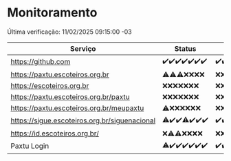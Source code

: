 # Monitoramento

Última verificação: 11/02/2025 09:15:00 -03

|Serviço|Status|Últimas 24h|
|---|---|---|
|https://github.com|<span title="2025-02-04: OK=23">✔️</span><span title="2025-02-05: OK=23">✔️</span><span title="2025-02-06: OK=23">✔️</span><span title="2025-02-07: OK=23">✔️</span><span title="2025-02-08: OK=23">✔️</span><span title="2025-02-09: OK=23">✔️</span><span title="2025-02-10: OK=11">✔️</span>|<span title="10/02/2025 09:15:00 -03 : 200">✔️</span><span title="10/02/2025 10:16:00 -03 : 200">✔️</span><span title="10/02/2025 11:08:00 -03 : 200">✔️</span><span title="10/02/2025 12:08:00 -03 : 200">✔️</span><span title="10/02/2025 13:10:00 -03 : 200">✔️</span><span title="10/02/2025 14:07:00 -03 : 200">✔️</span><span title="10/02/2025 15:11:00 -03 : 200">✔️</span><span title="10/02/2025 16:06:00 -03 : 200">✔️</span><span title="10/02/2025 17:08:00 -03 : 200">✔️</span><span title="10/02/2025 18:07:00 -03 : 200">✔️</span><span title="10/02/2025 19:07:00 -03 : 200">✔️</span><span title="10/02/2025 20:07:00 -03 : 200">✔️</span><span title="10/02/2025 21:40:00 -03 : 200">✔️</span><span title="10/02/2025 23:09:00 -03 : 200">✔️</span><span title="11/02/2025 00:13:00 -03 : 200">✔️</span><span title="11/02/2025 01:10:00 -03 : 200">✔️</span><span title="11/02/2025 02:08:00 -03 : 200">✔️</span><span title="11/02/2025 03:12:00 -03 : 200">✔️</span><span title="11/02/2025 04:08:00 -03 : 200">✔️</span><span title="11/02/2025 05:11:00 -03 : 200">✔️</span><span title="11/02/2025 06:09:00 -03 : 200">✔️</span><span title="11/02/2025 07:09:00 -03 : 200">✔️</span><span title="11/02/2025 08:07:00 -03 : 200">✔️</span><span title="11/02/2025 09:15:00 -03 : 200">✔️</span>|
|https://paxtu.escoteiros.org.br|<span title="2025-02-04: OK=3, Falhas=20">⚠️</span><span title="2025-02-05: OK=1, Falhas=22">⚠️</span><span title="2025-02-06: OK=2, Falhas=21">⚠️</span><span title="2025-02-07: Falhas=23">❌</span><span title="2025-02-08: Falhas=23">❌</span><span title="2025-02-09: Falhas=23">❌</span><span title="2025-02-10: Falhas=11">❌</span>|<span title="10/02/2025 09:15:00 -03 : 403">❌</span><span title="10/02/2025 10:16:00 -03 : 403">❌</span><span title="10/02/2025 11:08:00 -03 : 403">❌</span><span title="10/02/2025 12:08:00 -03 : 403">❌</span><span title="10/02/2025 13:10:00 -03 : 403">❌</span><span title="10/02/2025 14:07:00 -03 : 403">❌</span><span title="10/02/2025 15:11:00 -03 : 403">❌</span><span title="10/02/2025 16:06:00 -03 : 403">❌</span><span title="10/02/2025 17:08:00 -03 : 403">❌</span><span title="10/02/2025 18:07:00 -03 : 403">❌</span><span title="10/02/2025 19:07:00 -03 : 403">❌</span><span title="10/02/2025 20:07:00 -03 : 403">❌</span><span title="10/02/2025 21:40:00 -03 : 403">❌</span><span title="10/02/2025 23:09:00 -03 : 403">❌</span><span title="11/02/2025 00:13:00 -03 : 403">❌</span><span title="11/02/2025 01:10:00 -03 : 403">❌</span><span title="11/02/2025 02:08:00 -03 : 403">❌</span><span title="11/02/2025 03:12:00 -03 : 403">❌</span><span title="11/02/2025 04:08:00 -03 : 403">❌</span><span title="11/02/2025 05:11:00 -03 : 403">❌</span><span title="11/02/2025 06:09:00 -03 : 403">❌</span><span title="11/02/2025 07:09:00 -03 : 403">❌</span><span title="11/02/2025 08:07:00 -03 : 403">❌</span><span title="11/02/2025 09:15:00 -03 : 403">❌</span>|
|https://escoteiros.org.br|<span title="2025-02-04: Falhas=23">❌</span><span title="2025-02-05: Falhas=23">❌</span><span title="2025-02-06: Falhas=23">❌</span><span title="2025-02-07: Falhas=23">❌</span><span title="2025-02-08: Falhas=23">❌</span><span title="2025-02-09: Falhas=23">❌</span><span title="2025-02-10: Falhas=11">❌</span>|<span title="10/02/2025 09:15:00 -03 : 403">❌</span><span title="10/02/2025 10:16:00 -03 : 403">❌</span><span title="10/02/2025 11:08:00 -03 : 403">❌</span><span title="10/02/2025 12:08:00 -03 : 403">❌</span><span title="10/02/2025 13:10:00 -03 : 403">❌</span><span title="10/02/2025 14:07:00 -03 : 403">❌</span><span title="10/02/2025 15:11:00 -03 : 403">❌</span><span title="10/02/2025 16:06:00 -03 : 403">❌</span><span title="10/02/2025 17:08:00 -03 : 403">❌</span><span title="10/02/2025 18:07:00 -03 : 403">❌</span><span title="10/02/2025 19:07:00 -03 : 403">❌</span><span title="10/02/2025 20:07:00 -03 : 403">❌</span><span title="10/02/2025 21:40:00 -03 : 403">❌</span><span title="10/02/2025 23:09:00 -03 : 403">❌</span><span title="11/02/2025 00:13:00 -03 : 403">❌</span><span title="11/02/2025 01:10:00 -03 : 403">❌</span><span title="11/02/2025 02:08:00 -03 : 403">❌</span><span title="11/02/2025 03:12:00 -03 : 403">❌</span><span title="11/02/2025 04:08:00 -03 : 403">❌</span><span title="11/02/2025 05:11:00 -03 : 403">❌</span><span title="11/02/2025 06:09:00 -03 : 403">❌</span><span title="11/02/2025 07:09:00 -03 : 403">❌</span><span title="11/02/2025 08:07:00 -03 : 403">❌</span><span title="11/02/2025 09:15:00 -03 : 403">❌</span>|
|https://paxtu.escoteiros.org.br/paxtu|<span title="2025-02-04: Falhas=23">❌</span><span title="2025-02-05: Falhas=23">❌</span><span title="2025-02-06: Falhas=23">❌</span><span title="2025-02-07: Falhas=23">❌</span><span title="2025-02-08: Falhas=23">❌</span><span title="2025-02-09: Falhas=23">❌</span><span title="2025-02-10: Falhas=11">❌</span>|<span title="10/02/2025 09:15:00 -03 : 403">❌</span><span title="10/02/2025 10:16:00 -03 : 403">❌</span><span title="10/02/2025 11:08:00 -03 : 403">❌</span><span title="10/02/2025 12:08:00 -03 : 403">❌</span><span title="10/02/2025 13:10:00 -03 : 403">❌</span><span title="10/02/2025 14:07:00 -03 : 403">❌</span><span title="10/02/2025 15:11:00 -03 : 403">❌</span><span title="10/02/2025 16:06:00 -03 : 403">❌</span><span title="10/02/2025 17:08:00 -03 : 403">❌</span><span title="10/02/2025 18:07:00 -03 : 403">❌</span><span title="10/02/2025 19:07:00 -03 : 403">❌</span><span title="10/02/2025 20:07:00 -03 : 403">❌</span><span title="10/02/2025 21:40:00 -03 : 403">❌</span><span title="10/02/2025 23:09:00 -03 : 403">❌</span><span title="11/02/2025 00:13:00 -03 : 403">❌</span><span title="11/02/2025 01:10:00 -03 : 403">❌</span><span title="11/02/2025 02:08:00 -03 : 403">❌</span><span title="11/02/2025 03:12:00 -03 : 403">❌</span><span title="11/02/2025 04:08:00 -03 : 403">❌</span><span title="11/02/2025 05:11:00 -03 : 403">❌</span><span title="11/02/2025 06:09:00 -03 : 403">❌</span><span title="11/02/2025 07:09:00 -03 : 403">❌</span><span title="11/02/2025 08:07:00 -03 : 403">❌</span><span title="11/02/2025 09:15:00 -03 : 403">❌</span>|
|https://paxtu.escoteiros.org.br/meupaxtu|<span title="2025-02-04: OK=1, Falhas=22">⚠️</span><span title="2025-02-05: Falhas=23">❌</span><span title="2025-02-06: Falhas=23">❌</span><span title="2025-02-07: Falhas=23">❌</span><span title="2025-02-08: Falhas=23">❌</span><span title="2025-02-09: Falhas=23">❌</span><span title="2025-02-10: Falhas=11">❌</span>|<span title="10/02/2025 09:15:00 -03 : 403">❌</span><span title="10/02/2025 10:16:00 -03 : 403">❌</span><span title="10/02/2025 11:08:00 -03 : 403">❌</span><span title="10/02/2025 12:08:00 -03 : 403">❌</span><span title="10/02/2025 13:10:00 -03 : 403">❌</span><span title="10/02/2025 14:07:00 -03 : 403">❌</span><span title="10/02/2025 15:11:00 -03 : 403">❌</span><span title="10/02/2025 16:06:00 -03 : 403">❌</span><span title="10/02/2025 17:08:00 -03 : 403">❌</span><span title="10/02/2025 18:07:00 -03 : 403">❌</span><span title="10/02/2025 19:07:00 -03 : 403">❌</span><span title="10/02/2025 20:07:00 -03 : 403">❌</span><span title="10/02/2025 21:40:00 -03 : 403">❌</span><span title="10/02/2025 23:09:00 -03 : 403">❌</span><span title="11/02/2025 00:13:00 -03 : 403">❌</span><span title="11/02/2025 01:10:00 -03 : 403">❌</span><span title="11/02/2025 02:08:00 -03 : 403">❌</span><span title="11/02/2025 03:12:00 -03 : 403">❌</span><span title="11/02/2025 04:08:00 -03 : 403">❌</span><span title="11/02/2025 05:11:00 -03 : 403">❌</span><span title="11/02/2025 06:09:00 -03 : 403">❌</span><span title="11/02/2025 07:09:00 -03 : 403">❌</span><span title="11/02/2025 08:07:00 -03 : 403">❌</span><span title="11/02/2025 09:15:00 -03 : 403">❌</span>|
|https://sigue.escoteiros.org.br/siguenacional|<span title="2025-02-04: OK=21, Falhas=2">⚠️</span><span title="2025-02-05: OK=23">✔️</span><span title="2025-02-06: OK=23">✔️</span><span title="2025-02-07: OK=22, Falhas=1">⚠️</span><span title="2025-02-08: OK=23">✔️</span><span title="2025-02-09: OK=23">✔️</span><span title="2025-02-10: OK=11">✔️</span>|<span title="10/02/2025 09:15:00 -03 : 200">✔️</span><span title="10/02/2025 10:16:00 -03 : 200">✔️</span><span title="10/02/2025 11:08:00 -03 : 200">✔️</span><span title="10/02/2025 12:08:00 -03 : 200">✔️</span><span title="10/02/2025 13:10:00 -03 : 200">✔️</span><span title="10/02/2025 14:07:00 -03 : 200">✔️</span><span title="10/02/2025 15:11:00 -03 : 200">✔️</span><span title="10/02/2025 16:06:00 -03 : 200">✔️</span><span title="10/02/2025 17:08:00 -03 : 200">✔️</span><span title="10/02/2025 18:07:00 -03 : 200">✔️</span><span title="10/02/2025 19:07:00 -03 : 200">✔️</span><span title="10/02/2025 20:07:00 -03 : 200">✔️</span><span title="10/02/2025 21:40:00 -03 : 200">✔️</span><span title="10/02/2025 23:09:00 -03 : 200">✔️</span><span title="11/02/2025 00:13:00 -03 : 200">✔️</span><span title="11/02/2025 01:10:00 -03 : 200">✔️</span><span title="11/02/2025 02:08:00 -03 : 200">✔️</span><span title="11/02/2025 03:12:00 -03 : 200">✔️</span><span title="11/02/2025 04:08:00 -03 : 200">✔️</span><span title="11/02/2025 05:11:00 -03 : 200">✔️</span><span title="11/02/2025 06:09:00 -03 : 200">✔️</span><span title="11/02/2025 07:09:00 -03 : 200">✔️</span><span title="11/02/2025 08:07:00 -03 : 200">✔️</span><span title="11/02/2025 09:15:00 -03 : 200">✔️</span>|
|https://id.escoteiros.org.br/|<span title="2025-02-04: Falhas=23">❌</span><span title="2025-02-05: OK=3, Falhas=20">⚠️</span><span title="2025-02-06: OK=4, Falhas=19">⚠️</span><span title="2025-02-07: Falhas=23">❌</span><span title="2025-02-08: Falhas=23">❌</span><span title="2025-02-09: Falhas=23">❌</span><span title="2025-02-10: Falhas=11">❌</span>|<span title="10/02/2025 09:15:00 -03 : 403">❌</span><span title="10/02/2025 10:16:00 -03 : 403">❌</span><span title="10/02/2025 11:08:00 -03 : 403">❌</span><span title="10/02/2025 12:08:00 -03 : 403">❌</span><span title="10/02/2025 13:10:00 -03 : 403">❌</span><span title="10/02/2025 14:07:00 -03 : 403">❌</span><span title="10/02/2025 15:11:00 -03 : 403">❌</span><span title="10/02/2025 16:06:00 -03 : 403">❌</span><span title="10/02/2025 17:08:00 -03 : 403">❌</span><span title="10/02/2025 18:08:00 -03 : 403">❌</span><span title="10/02/2025 19:07:00 -03 : 403">❌</span><span title="10/02/2025 20:07:00 -03 : 403">❌</span><span title="10/02/2025 21:40:00 -03 : 403">❌</span><span title="10/02/2025 23:09:00 -03 : 403">❌</span><span title="11/02/2025 00:13:00 -03 : 403">❌</span><span title="11/02/2025 01:10:00 -03 : 403">❌</span><span title="11/02/2025 02:08:00 -03 : 403">❌</span><span title="11/02/2025 03:12:00 -03 : 403">❌</span><span title="11/02/2025 04:08:00 -03 : 403">❌</span><span title="11/02/2025 05:11:00 -03 : 403">❌</span><span title="11/02/2025 06:09:00 -03 : 403">❌</span><span title="11/02/2025 07:09:00 -03 : 403">❌</span><span title="11/02/2025 08:07:00 -03 : 403">❌</span><span title="11/02/2025 09:15:00 -03 : 403">❌</span>|
|Paxtu Login|<span title="2025-02-04: OK=21, Falhas=2">⚠️</span><span title="2025-02-05: OK=23">✔️</span><span title="2025-02-06: OK=23">✔️</span><span title="2025-02-07: OK=23">✔️</span><span title="2025-02-08: OK=23">✔️</span><span title="2025-02-09: OK=23">✔️</span><span title="2025-02-10: OK=11">✔️</span>|<span title="10/02/2025 09:15:00 -03 : 200">✔️</span><span title="10/02/2025 10:16:00 -03 : 200">✔️</span><span title="10/02/2025 11:08:00 -03 : 200">✔️</span><span title="10/02/2025 12:08:00 -03 : 200">✔️</span><span title="10/02/2025 13:10:00 -03 : 200">✔️</span><span title="10/02/2025 14:07:00 -03 : 200">✔️</span><span title="10/02/2025 15:11:00 -03 : 200">✔️</span><span title="10/02/2025 16:06:00 -03 : 200">✔️</span><span title="10/02/2025 17:08:00 -03 : 200">✔️</span><span title="10/02/2025 18:08:00 -03 : 200">✔️</span><span title="10/02/2025 19:07:00 -03 : 200">✔️</span><span title="10/02/2025 20:07:00 -03 : 200">✔️</span><span title="10/02/2025 21:40:00 -03 : 200">✔️</span><span title="10/02/2025 23:09:00 -03 : 200">✔️</span><span title="11/02/2025 00:13:00 -03 : 200">✔️</span><span title="11/02/2025 01:10:00 -03 : 200">✔️</span><span title="11/02/2025 02:08:00 -03 : 200">✔️</span><span title="11/02/2025 03:12:00 -03 : 200">✔️</span><span title="11/02/2025 04:08:00 -03 : 200">✔️</span><span title="11/02/2025 05:11:00 -03 : 200">✔️</span><span title="11/02/2025 06:09:00 -03 : 200">✔️</span><span title="11/02/2025 07:09:00 -03 : 200">✔️</span><span title="11/02/2025 08:07:00 -03 : 200">✔️</span><span title="11/02/2025 09:15:00 -03 : 200">✔️</span>|
